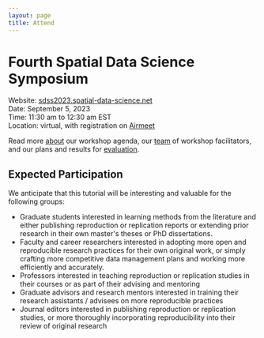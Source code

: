```yaml
---
layout: page
title: Attend
---
```


# Fourth Spatial Data Science Symposium

Website:  [sdss2023.spatial-data-science.net](http://sdss2023.spatial-data-science.net/)  
Date: September 5, 2023  
Time: 11:30 am to 12:30 am EST  
Location: virtual, with registration on [Airmeet](https://www.airmeet.com/e/5b9bebf0-f574-11ed-ba17-6b737e1a0f4c)  

Read more [about](about.md) our workshop agenda, our [team](team.md) of workshop facilitators, and our plans and results for [evaluation](evaluation.md).

## Expected Participation

We anticipate that this tutorial will be interesting and valuable for the following groups:

- Graduate students interested in learning methods from the literature and either publishing reproduction or replication reports or extending prior research in their own master's theses or PhD dissertations.
- Faculty and career researchers interested in adopting more open and reproducible research practices for their own original work, or simply crafting more competitive data management plans and working more efficiently and accurately.
- Professors interested in teaching reproduction or replication studies in their courses or as part of their advising and mentoring
- Graduate advisors and research mentors interested in training their research assistants / advisees on more reproducible practices
- Journal editors interested in publishing reproduction or replication studies, or more thoroughly incorporating reproducibility into their review of original research
